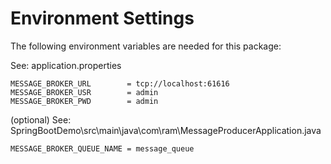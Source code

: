# Environment Settings
The following environment variables are needed for this package:

See: application.properties
~~~
MESSAGE_BROKER_URL        = tcp://localhost:61616
MESSAGE_BROKER_USR        = admin
MESSAGE_BROKER_PWD        = admin
~~~

(optional)
See: SpringBootDemo\src\main\java\com\ram\MessageProducerApplication.java
~~~
MESSAGE_BROKER_QUEUE_NAME = message_queue
~~~

